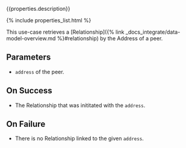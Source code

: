 {{properties.description}}

{% include properties_list.html %}

This use-case retrieves a [Relationship]({% link _docs_integrate/data-model-overview.md %}#relationship)
by the Address of a peer.

## Parameters

- `address` of the peer.

## On Success

- The Relationship that was inititated with the `address`.

## On Failure

- There is no Relationship linked to the given `address`.
